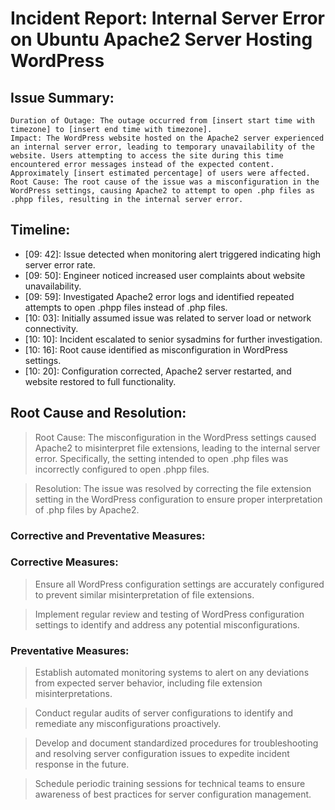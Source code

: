 # Incident Report: Internal Server Error on Ubuntu Apache2 Server Hosting WordPress

## Issue Summary:

    Duration of Outage: The outage occurred from [insert start time with timezone] to [insert end time with timezone].
    Impact: The WordPress website hosted on the Apache2 server experienced an internal server error, leading to temporary unavailability of the website. Users attempting to access the site during this time encountered error messages instead of the expected content. Approximately [insert estimated percentage] of users were affected.
    Root Cause: The root cause of the issue was a misconfiguration in the WordPress settings, causing Apache2 to attempt to open .php files as .phpp files, resulting in the internal server error.

## Timeline:

- [09: 42]: Issue detected when monitoring alert triggered indicating high server error rate.
- [09: 50]: Engineer noticed increased user complaints about website unavailability.
- [09: 59]: Investigated Apache2 error logs and identified repeated attempts to open .phpp files instead of .php files.
- [10: 03]: Initially assumed issue was related to server load or network connectivity.
- [10: 10]: Incident escalated to senior sysadmins for further investigation.
- [10: 16]: Root cause identified as misconfiguration in WordPress settings.
- [10: 20]: Configuration corrected, Apache2 server restarted, and website restored to full functionality.

## Root Cause and Resolution:
> Root Cause: The misconfiguration in the WordPress settings caused Apache2 to misinterpret file extensions, leading to the internal server error. Specifically, the setting intended to open .php files was incorrectly configured to open .phpp files.

> Resolution: The issue was resolved by correcting the file extension setting in the WordPress configuration to ensure proper interpretation of .php files by Apache2.

### Corrective and Preventative Measures:

### Corrective Measures:
> Ensure all WordPress configuration settings are accurately configured to prevent similar misinterpretation of file extensions.

> Implement regular review and testing of WordPress configuration settings to identify and address any potential misconfigurations.

### Preventative Measures:
> Establish automated monitoring systems to alert on any deviations from expected server behavior, including file extension misinterpretations.

> Conduct regular audits of server configurations to identify and remediate any misconfigurations proactively.

> Develop and document standardized procedures for troubleshooting and resolving server configuration issues to expedite incident response in the future.

> Schedule periodic training sessions for technical teams to ensure awareness of best practices for server configuration management.
